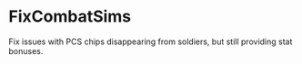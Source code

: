 # FixCombatSims
Fix issues with PCS chips disappearing from soldiers, but still providing stat bonuses.
